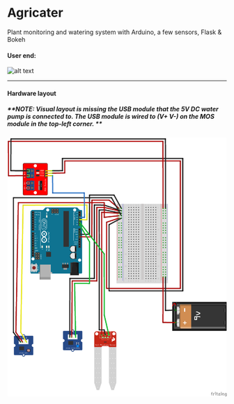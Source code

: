 # Agricater
Plant monitoring and watering system with Arduino, a few sensors, Flask &amp; Bokeh

#### User end:
![alt text](https://github.com/adempus/Agricater/blob/master/app/res/agricater2.gif?raw=true)

------------------

#### Hardware layout 
##### **NOTE: Visual layout is missing the USB module that the 5V DC water pump is connected to. The USB module is wired to (V+ V-) on the MOS module in the top-left corner. ** 
![alt text](https://github.com/adempus/Agricater/blob/master/app/res/AgricaterHardwareSketch.png)


